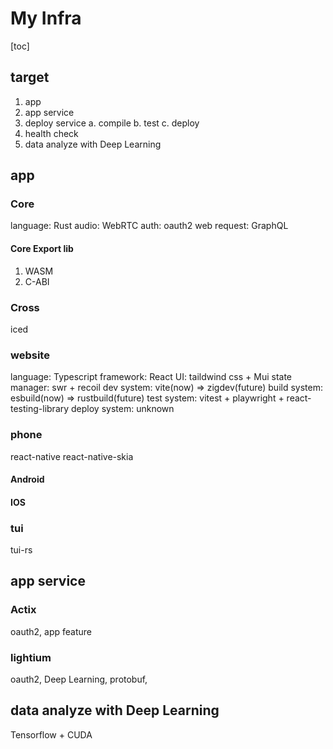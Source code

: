 # My Infra

[toc]

## target

1. app
2. app service
3. deploy service
   a. compile
   b. test
   c. deploy
4. health check
5. data analyze with Deep Learning

## app

### Core

language: Rust
audio: WebRTC
auth: oauth2
web request: GraphQL

#### Core Export lib

1. WASM
2. C-ABI

### Cross

iced

### website

language: Typescript
framework: React
UI: taildwind css + Mui
state manager: swr + recoil
dev system: vite(now) => zigdev(future)
build system: esbuild(now) => rustbuild(future)
test system: vitest + playwright + react-testing-library
deploy system: unknown

### phone

react-native react-native-skia

#### Android

#### IOS

### tui

tui-rs

## app service

### Actix

oauth2, app feature

### lightium

oauth2, Deep Learning, protobuf,

## data analyze with Deep Learning

Tensorflow + CUDA
